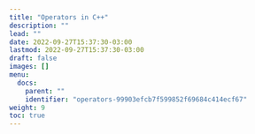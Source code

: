 ```yaml
---
title: "Operators in C++"
description: ""
lead: ""
date: 2022-09-27T15:37:30-03:00
lastmod: 2022-09-27T15:37:30-03:00
draft: false
images: []
menu:
  docs:
    parent: ""
    identifier: "operators-99903efcb7f599852f69684c414ecf67"
weight: 9
toc: true
---
```

